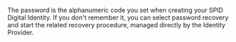 The password is the alphanumeric code you set when creating your SPID Digital Identity. If you don't remember it, you can select password recovery and start the related recovery procedure, managed directly by the Identity Provider.